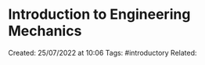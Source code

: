 # Introduction to Engineering Mechanics
Created: 25/07/2022 at 10:06
Tags:  #introductory 
Related:
